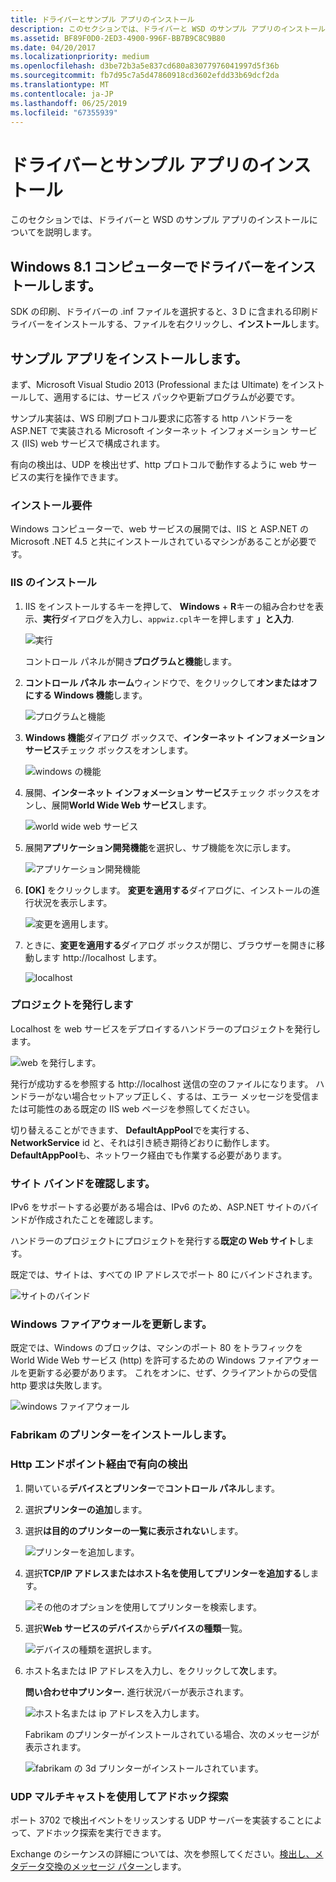 ```yaml
---
title: ドライバーとサンプル アプリのインストール
description: このセクションでは、ドライバーと WSD のサンプル アプリのインストールについてを説明します。
ms.assetid: BF89F0D0-2ED3-4900-996F-BB7B9C8C9B80
ms.date: 04/20/2017
ms.localizationpriority: medium
ms.openlocfilehash: d3be72b3a5e837cd680a83077976041997d5f36b
ms.sourcegitcommit: fb7d95c7a5d47860918cd3602efdd33b69dcf2da
ms.translationtype: MT
ms.contentlocale: ja-JP
ms.lasthandoff: 06/25/2019
ms.locfileid: "67355939"
---
```

# <a name="install-the-driver-and-sample-app"></a>ドライバーとサンプル アプリのインストール


このセクションでは、ドライバーと WSD のサンプル アプリのインストールについてを説明します。

## <a name="install-the-driver-on-a-windows81-machine"></a>Windows 8.1 コンピューターでドライバーをインストールします。


SDK の印刷、ドライバーの .inf ファイルを選択すると、3 D に含まれる印刷ドライバーをインストールする、ファイルを右クリックし、**インストール**します。

## <a name="install-the-sample-app"></a>サンプル アプリをインストールします。


まず、Microsoft Visual Studio 2013 (Professional または Ultimate) をインストールして、適用するには、サービス パックや更新プログラムが必要です。

サンプル実装は、WS 印刷プロトコル要求に応答する http ハンドラーを ASP.NET で実装される Microsoft インターネット インフォメーション サービス (IIS) web サービスで構成されます。

有向の検出は、UDP を検出せず、http プロトコルで動作するように web サービスの実行を操作できます。

### <a name="installation-requirements"></a>インストール要件

Windows コンピューターで、web サービスの展開では、IIS と ASP.NET の Microsoft .NET 4.5 と共にインストールされているマシンがあることが必要です。

### <a name="install-iis"></a>IIS のインストール

1.  IIS をインストールするキーを押して、 **Windows** + **R**キーの組み合わせを表示、**実行**ダイアログを入力し、`appwiz.cpl`キーを押します **」と入力**.

    ![実行](images/wsd-app-1.png)

    コントロール パネルが開き**プログラムと機能**します。

2.  **コントロール パネル ホーム**ウィンドウで、をクリックして**オンまたはオフにする Windows 機能**します。

    ![プログラムと機能](images/wsd-app-2.png)

3.  **Windows 機能**ダイアログ ボックスで、**インターネット インフォメーション サービス**チェック ボックスをオンします。

    ![windows の機能](images/wsd-app-3.png)

4.  展開、**インターネット インフォメーション サービス**チェック ボックスをオンし、展開**World Wide Web サービス**します。

    ![world wide web サービス](images/wsd-app-4.png)

5.  展開**アプリケーション開発機能**を選択し、サブ機能を次に示します。

    ![アプリケーション開発機能](images/wsd-app-5.png)

6.  **[OK]** をクリックします。 **変更を適用する**ダイアログに、インストールの進行状況を表示します。

    ![変更を適用します。](images/wsd-app-6.png)

7.  ときに、**変更を適用する**ダイアログ ボックスが閉じ、ブラウザーを開きに移動します http://localhost します。

    ![localhost](images/wsd-app-7.png)

### <a name="publish-the-project"></a>プロジェクトを発行します

Localhost を web サービスをデプロイするハンドラーのプロジェクトを発行します。

![web を発行します。](images/wsd-app-8.png)

発行が成功するを参照する http://localhost 送信の空のファイルになります。 ハンドラーがない場合セットアップ正しく、するは、エラー メッセージを受信または可能性のある既定の IIS web ページを参照してください。

切り替えることができます、 **DefaultAppPool**でを実行する、 **NetworkService** id と、それは引き続き期待どおりに動作します。 **DefaultAppPool**も、ネットワーク経由でも作業する必要があります。

### <a name="verify-site-bindings"></a>サイト バインドを確認します。

IPv6 をサポートする必要がある場合は、IPv6 のため、ASP.NET サイトのバインドが作成されたことを確認します。

ハンドラーのプロジェクトにプロジェクトを発行する**既定の Web サイト**します。

既定では、サイトは、すべての IP アドレスでポート 80 にバインドされます。

![サイトのバインド](images/wsd-app-9.png)

### <a name="update-windows-firewall"></a>Windows ファイアウォールを更新します。

既定では、Windows のブロックは、マシンのポート 80 をトラフィックを World Wide Web サービス (http) を許可するための Windows ファイアウォールを更新する必要があります。 これをオンに、せず、クライアントからの受信 http 要求は失敗します。

![windows ファイアウォール](images/wsd-app-10.png)

### <a name="install-the-fabrikam-printer"></a>Fabrikam のプリンターをインストールします。

### <a name="directed-discovery-via-http-endpoint"></a>Http エンドポイント経由で有向の検出

1.  開いている**デバイスとプリンター**で**コントロール パネル**します。

2.  選択**プリンターの追加**します。

3.  選択**は目的のプリンターの一覧に表示されない**します。

    ![プリンターを追加します。](images/wsd-app-11.png)

4.  選択**TCP/IP アドレスまたはホスト名を使用してプリンターを追加する**します。

    ![その他のオプションを使用してプリンターを検索します。](images/wsd-app-12.png)

5.  選択**Web サービスのデバイス**から**デバイスの種類**一覧。

    ![デバイスの種類を選択します。](images/wsd-app-13.png)

6.  ホスト名または IP アドレスを入力し、をクリックして**次**します。

    **問い合わせ中プリンター.** 進行状況バーが表示されます。

    ![ホスト名または ip アドレスを入力します。](images/wsd-app-14.png)

    Fabrikam のプリンターがインストールされている場合、次のメッセージが表示されます。

    ![fabrikam の 3d プリンターがインストールされています。](images/wsd-app-15.png)

### <a name="ad-hoc-discovery-via-udp-multicast"></a>UDP マルチキャストを使用してアドホック探索

ポート 3702 で検出イベントをリッスンする UDP サーバーを実装することによって、アドホック探索を実行できます。

Exchange のシーケンスの詳細については、次を参照してください。[検出し、メタデータ交換のメッセージ パターン](https://docs.microsoft.com/windows/desktop/WsdApi/discovery-and-metadata-exchange-message-patterns)します。

 

 




